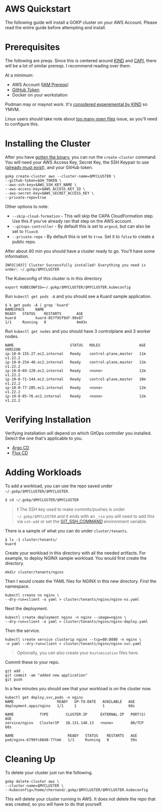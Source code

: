 # AWS Quickstart

The following guide will install a GOKP cluster on your AWS Account.
Please read the entire guide before attempting and install.

# Prerequisites

The following are preqs. Since this is centered around [KIND](https://kind.sigs.k8s.io/) and [CAPI](https://cluster-api.sigs.k8s.io/), there will be a lot of similar prereqs. I recommend reading over them.

At a minimum:
* AWS Account ([IAM Prereqs](https://cluster-api-aws.sigs.k8s.io/topics/iam-permissions.html#ec2-provisioned-kubernetes-clusters))
* [GitHub Token](github-token.md)
* Docker on your workstation

Podman may or maynot work. It's [considered experemental by KIND](https://kind.sigs.k8s.io/docs/user/rootless/#creating-a-kind-cluster-with-rootless-podman) so YMVM.

Linux users should take note about [too many open files](https://kind.sigs.k8s.io/docs/user/known-issues/#pod-errors-due-to-too-many-open-files) issue, as you'll need to configure this.

# Installing the Cluster

After you have [gotten the binary](../README.md#getting-the-binary), you can run the `create-cluster` command. You will need your AWS Access Key, Secret Key, the SSH Keypair to use ([already must exist](https://awscli.amazonaws.com/v2/documentation/api/latest/reference/ec2/import-key-pair.html)), and your GitHub token.

```shell
gokp create-cluster aws --cluster-name=$MYCLUSTER \
--github-token=$GH_TOKEN \
--aws-ssh-key=$AWS_SSH_KEY_NAME \
--aws-access-key=$AWS_ACCESS_KEY_ID \
--aws-secret-key=$AWS_SECRET_ACCESS_KEY \
--private-repo=true
```

Other options to note:

* `--skip-cloud-formation` - This will skip the CAPA CloudFormation step. Use this if you've already ran that step on the AWS account.
* `--gitops-controller` - By default this is set to `argocd`, but can also be set to `fluxcd`.
* `--private-repo` - By default this is set to `true`. Set it to `false` to create a public repo.

After about 40 min you should have a cluster ready to go. You'll have some information.

```shell
INFO[1037] Cluster Successfully installed! Everything you need is under: ~/.gokp/$MYCLUSTER
```

The Kubeconfig of this cluster is in this directory

```shell
export KUBECONFIG=~/.gokp/$MYCLUSTER/$MYCLUSTER.kubeconfig
```

Run `kubectl get pods -A` and you should see a Kuard sample application.

```
$ k get pods -A | grep 'kuard'
NAMESPACE     NAME                                                  READY   STATUS    RESTARTS       AGE
kuard         kuard-857f95f9df-99x87                                1/1     Running   0              4m43s
```

Run `kubectl get nodes` and you should have 3 controlplane and 3 worker nodes.

```
NAME                          STATUS   ROLES                  AGE   VERSION
ip-10-0-155-27.ec2.internal   Ready    control-plane,master   11m   v1.22.2
ip-10-0-254-40.ec2.internal   Ready    control-plane,master   12m   v1.22.2
ip-10-0-69-120.ec2.internal   Ready    <none>                 12m   v1.22.2
ip-10-0-71-144.ec2.internal   Ready    control-plane,master   10m   v1.22.2
ip-10-0-77-205.ec2.internal   Ready    <none>                 12m   v1.22.2
ip-10-0-85-76.ec2.internal    Ready    <none>                 12m   v1.22.2
```

# Verifying Installation

Verifying installation will depend on which GitOps controller you installed. Select the one that's applicable to you.

* [Argo CD](argo)
* [Flux CD](flux)

# Adding Workloads

To add a workload, you can use the repo saved under `~/.gokp/$MYCLUSTER/$MYCLUSTER`. 

```shell
$ cd ~/.gokp/$MYCLUSTER/$MYCLUSTER
```

> :exclamation: The SSH key used to make commits/pushes is under `~/.gokp/$MYCLUSTER` and it ends with an `_rsa`
> you will need to add this via `ssh-add` or set the [GIT_SSH_COMMAND](https://git-scm.com/docs/git) environment variable.

There is a sample of what you can do under `cluster/tenants`.

```shell
$ ls -1 cluster/tenants/
kuard
```

Create your workload in this directory with all the needed artifacts.
For example, to deploy NGINX sample workload. You would first create
the directory.

```shell
mkdir cluster/tenants/nginx
```

Then I would create the YAML files for NGINX in this new directory. First the namespace.

```shell
kubectl create ns nginx \
--dry-run=client -o yaml > cluster/tenants/nginx/nginx-ns.yaml
```

Next the deployment.

```shell
kubectl create deployment nginx -n nginx --image=nginx \
--dry-run=client -o yaml > cluster/tenants/nginx/nginx-deploy.yaml
```

Then the service.

```shell
kubectl create service clusterip nginx --tcp=80:8080 -n nginx \
-o yaml --dry-run=client > cluster/tenants/nginx/nginx-svc.yaml
```

> Optionally, you can also create your `Kustomization` files here.

Commit these to your repo.

```shell
git add .
git commit -am "added new application"
git push
```

In a few minutes you should see that your workload is on the cluster now.

```shell
kubectl get deploy,svc,pods -n nginx
NAME                    READY   UP-TO-DATE   AVAILABLE   AGE
deployment.apps/nginx   1/1     1            1           60s

NAME            TYPE        CLUSTER-IP      EXTERNAL-IP   PORT(S)   AGE
service/nginx   ClusterIP   10.131.140.13   <none>        80/TCP    60s

NAME                         READY   STATUS    RESTARTS   AGE
pod/nginx-6799fc88d8-77tmk   1/1     Running   0          59s
```

# Cleaning Up

To delete your cluster just run the following.

```shell
gokp delete-cluster aws \
--cluster-name=$MYCLUSTER \
--kubeconfig=/home/chernand/.gokp/$MYCLUSTER/$MYCLUSTER.kubeconfig
```

This will delete your cluster running in AWS. It does not delete the repo that was created, so you will have to do that yourself.

